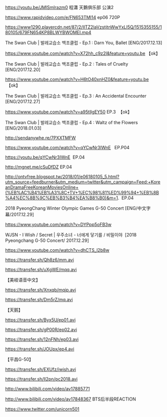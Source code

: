 
https://youtu.be/JMlSmlrazm0 程瀟 天鵝俱乐部 公演2

https://www.rapidvideo.com/e/FN653TMI14  ep06 720P


https://www1290.playercdn.net/87/2/IlTZ2laVzstjtnWwYxLI5Q/1515355155/180105/679FN654KP8BLWYBWOMEI.mp4


The Swan Club | 발레교습소 백조클럽 - Ep.1 : Darn You, Ballet [ENG/2017.12.13]

https://www.youtube.com/watch?v=X72hh_c9z2I&feature=youtu.be 【ok】

The Swan Club | 발레교습소 백조클럽 - Ep.2 : Tales of Cruelty [ENG/2017.12.20]

https://www.youtube.com/watch?v=H6tO40xnHZ0&feature=youtu.be  【ok】

The Swan Club | 발레교습소 백조클럽 - Ep.3 : An Accidental Encounter [ENG/2017.12.27]

https://www.youtube.com/watch?v=a95tIlgEY50  EP.3  【ok】

The Swan Club | 발레교습소 백조클럽 - Ep.4 : Waltz of the Flowers [ENG/2018.01.03]

http://sendanywhe.re/7PXXTMFW

https://www.youtube.com/watch?v=qYCwNr3IWnE   EP.P04

https://youtu.be/qYCwNr3IWnE  EP.04

http://mgnet.me/cSuDfDZ EP.04

http://ontvfree.blogspot.tw/2018/01/e06180105_5.html?utm_source=feedburner&utm_medium=twitter&utm_campaign=Feed:+KoreanDramaFreeKoreanMoviesOnline+(%EB%AC%B4%EB%A3%8C+TV+%EC%98%81%ED%99%94+%EB%8B%A4%EC%8B%9C%EB%B3%B4%EA%B8%B0)&m=1.  EP.04


2018 PyeongChang Winter Olympic Games G-50 Concert [ENG/中文字幕/2017.12.29]

https://www.youtube.com/watch?v=DYPpp5oFB3w

WJSN - I Wish / Secret | 우주소녀 - 너에게 닿기를 / 비밀이야  [2018 Pyeongchang G-50 Concert/ 2017.12.29]

https://www.youtube.com/watch?v=dhCTS_l2b8w

https://transfer.sh/Qh8z6/mm.avi

https://transfer.sh/uXgWE/mqq.avi

【美岐语音中文】

https://transfer.sh/Xnxqb/mqjp.avi

https://transfer.sh/Dm5rZ/mq.avi

【天鹅】

https://transfer.sh/Byx5U/ep01.avi

https://transfer.sh/gP00R/ep02.avi

https://transfer.sh/12nFNh/ep03.avi

https://transfer.sh/JOUpx/ep4.avi

【平昌G-50】

https://transfer.sh/EXUfz/iwish.avi

https://transfer.sh/ll2pn/pc2018.avi


http://www.bilibili.com/video/av17885771

http://www.bilibili.com/video/av17848367 BTS后半段REACTION

https://www.twitter.com/unicorn501


